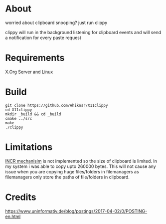# About

worried about clipboard snooping? just run clippy

clippy will run in the background listening for clipboard events and will send a notification for every paste request

# Requirements

X.Org Server and Linux

# Build

```
git clone https://github.com/Ahiknsr/X11clippy
cd X11clippy
mkdir _build && cd _build
cmake ../src 
make
./clippy
```

# Limitations

[INCR mechanisim](https://www.x.org/releases/X11R7.6/doc/xorg-docs/specs/ICCCM/icccm.html#incr_properties) is not implemented so the size of clipboard is limited. In my system i was able to copy upto 260000 bytes. This will not cause any issue when you are copying huge files/folders in filemanagers as filemanagers only store the paths of file/folders in clipboard.

# Credits
https://www.uninformativ.de/blog/postings/2017-04-02/0/POSTING-en.html